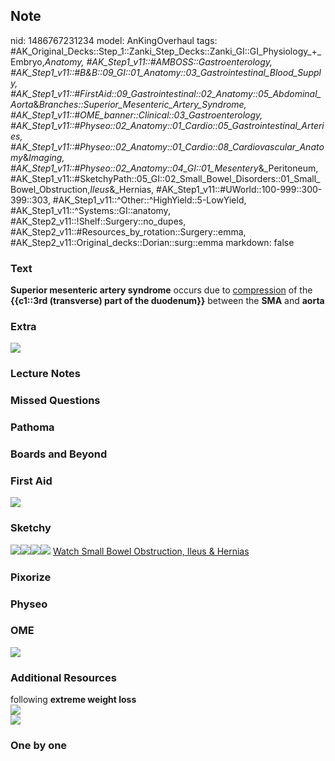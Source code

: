 ## Note
nid: 1486767231234
model: AnKingOverhaul
tags: #AK_Original_Decks::Step_1::Zanki_Step_Decks::Zanki_GI::GI_Physiology_+_Embryo,_Anatomy, #AK_Step1_v11::#AMBOSS::Gastroenterology, #AK_Step1_v11::#B&B::09_GI::01_Anatomy::03_Gastrointestinal_Blood_Supply, #AK_Step1_v11::#FirstAid::09_Gastrointestinal::02_Anatomy::05_Abdominal_Aorta_&_Branches::Superior_Mesenteric_Artery_Syndrome, #AK_Step1_v11::#OME_banner::Clinical::03_Gastroenterology, #AK_Step1_v11::#Physeo::02_Anatomy::01_Cardio::05_Gastrointestinal_Arteries, #AK_Step1_v11::#Physeo::02_Anatomy::01_Cardio::08_Cardiovascular_Anatomy_&_Imaging, #AK_Step1_v11::#Physeo::02_Anatomy::04_GI::01_Mesentery_&_Peritoneum, #AK_Step1_v11::#SketchyPath::05_GI::02_Small_Bowel_Disorders::01_Small_Bowel_Obstruction,_Ileus_&_Hernias, #AK_Step1_v11::#UWorld::100-999::300-399::303, #AK_Step1_v11::^Other::^HighYield::5-LowYield, #AK_Step1_v11::^Systems::GI::anatomy, #AK_Step2_v11::!Shelf::Surgery::no_dupes, #AK_Step2_v11::#Resources_by_rotation::Surgery::emma, #AK_Step2_v11::Original_decks::Dorian::surg::emma
markdown: false

### Text
<div>
  <b>Superior mesenteric artery syndrome</b> occurs due to
  <u>compression</u> of the <b>{{c1::3rd (transverse) part of the
  duodenum}}</b> between the <b>SMA</b> and <b>aorta</b>
</div>

### Extra
<img src="Duodenum%20segments_1606536512076.png">

### Lecture Notes


### Missed Questions


### Pathoma


### Boards and Beyond


### First Aid
<img src="tmp7WRErj.png">

### Sketchy
<img src=
"Screen%20Shot%202020-01-11%20at%208.15.58%20PM.JPG"><img src=
"paste-31207232372739.jpg"><img src="300px-Wiki-CAT.JPG"><img src=
"Zoverall%20picture%20(42)_1566160514431.JPG"> <a href=
"https://dashboard.sketchy.com/study/medical/courses/medical-pathophysiology/units/medical-pathophysiology-gi/videos/medical-pathophysiology-gi-small-bowel-disorders-small-bowel-obstruction-ileus-and-hernias?utm_source=anki&utm_medium=partnership&utm_campaign=february_update&utm_content=medical">
Watch Small Bowel Obstruction, Ileus & Hernias</a>

### Pixorize


### Physeo


### OME
<div class="ome-widget">
  <a href=
  "https://onlinemeded.org/spa/gastroenterology?ref=anki"><img src=
  "_OME_AnkiFlashcards_Topic_6.png"></a>
</div>

### Additional Resources
<div>
  following <b>extreme weight loss</b>
</div>
<div><img src="paste-408034778021889.jpg" class="resizer"></div>
<div><img src="paste-186165357445121.jpg" class="resizer"></div>

### One by one

